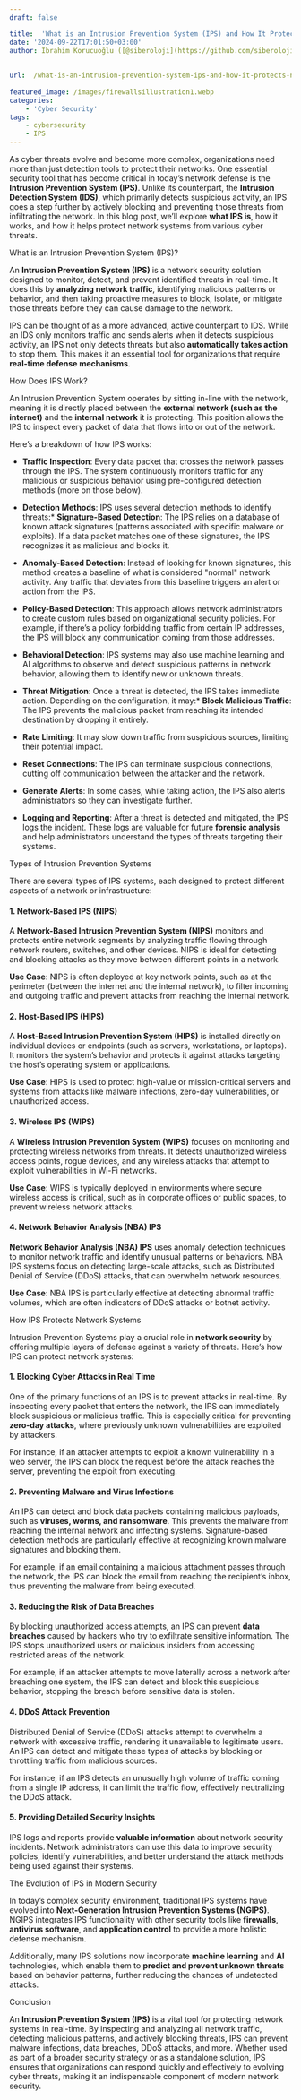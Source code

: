 ```yaml
---
draft: false

title:  'What is an Intrusion Prevention System (IPS) and How It Protects Network Systems'
date: '2024-09-22T17:01:50+03:00'
author: İbrahim Korucuoğlu ([@siberoloji](https://github.com/siberoloji))
 
 
url:  /what-is-an-intrusion-prevention-system-ips-and-how-it-protects-network-systems/
 
featured_image: /images/firewallsillustration1.webp
categories:
    - 'Cyber Security'
tags:
    - cybersecurity
    - IPS
---
```



As cyber threats evolve and become more complex, organizations need more than just detection tools to protect their networks. One essential security tool that has become critical in today’s network defense is the **Intrusion Prevention System (IPS)**. Unlike its counterpart, the **Intrusion Detection System (IDS)**, which primarily detects suspicious activity, an IPS goes a step further by actively blocking and preventing those threats from infiltrating the network. In this blog post, we’ll explore **what IPS is**, how it works, and how it helps protect network systems from various cyber threats.





What is an Intrusion Prevention System (IPS)?



An **Intrusion Prevention System (IPS)** is a network security solution designed to monitor, detect, and prevent identified threats in real-time. It does this by **analyzing network traffic**, identifying malicious patterns or behavior, and then taking proactive measures to block, isolate, or mitigate those threats before they can cause damage to the network.



IPS can be thought of as a more advanced, active counterpart to IDS. While an IDS only monitors traffic and sends alerts when it detects suspicious activity, an IPS not only detects threats but also **automatically takes action** to stop them. This makes it an essential tool for organizations that require **real-time defense mechanisms**.





How Does IPS Work?



An Intrusion Prevention System operates by sitting in-line with the network, meaning it is directly placed between the **external network (such as the internet)** and the **internal network** it is protecting. This position allows the IPS to inspect every packet of data that flows into or out of the network.



Here’s a breakdown of how IPS works:


* **Traffic Inspection**: Every data packet that crosses the network passes through the IPS. The system continuously monitors traffic for any malicious or suspicious behavior using pre-configured detection methods (more on those below).

* **Detection Methods**: IPS uses several detection methods to identify threats:* **Signature-Based Detection**: The IPS relies on a database of known attack signatures (patterns associated with specific malware or exploits). If a data packet matches one of these signatures, the IPS recognizes it as malicious and blocks it.

* **Anomaly-Based Detection**: Instead of looking for known signatures, this method creates a baseline of what is considered "normal" network activity. Any traffic that deviates from this baseline triggers an alert or action from the IPS.

* **Policy-Based Detection**: This approach allows network administrators to create custom rules based on organizational security policies. For example, if there’s a policy forbidding traffic from certain IP addresses, the IPS will block any communication coming from those addresses.

* **Behavioral Detection**: IPS systems may also use machine learning and AI algorithms to observe and detect suspicious patterns in network behavior, allowing them to identify new or unknown threats.



* **Threat Mitigation**: Once a threat is detected, the IPS takes immediate action. Depending on the configuration, it may:* **Block Malicious Traffic**: The IPS prevents the malicious packet from reaching its intended destination by dropping it entirely.

* **Rate Limiting**: It may slow down traffic from suspicious sources, limiting their potential impact.

* **Reset Connections**: The IPS can terminate suspicious connections, cutting off communication between the attacker and the network.

* **Generate Alerts**: In some cases, while taking action, the IPS also alerts administrators so they can investigate further.



* **Logging and Reporting**: After a threat is detected and mitigated, the IPS logs the incident. These logs are valuable for future **forensic analysis** and help administrators understand the types of threats targeting their systems.






Types of Intrusion Prevention Systems



There are several types of IPS systems, each designed to protect different aspects of a network or infrastructure:


#### 1. **Network-Based IPS (NIPS)**



A **Network-Based Intrusion Prevention System (NIPS)** monitors and protects entire network segments by analyzing traffic flowing through network routers, switches, and other devices. NIPS is ideal for detecting and blocking attacks as they move between different points in a network.



**Use Case**: NIPS is often deployed at key network points, such as at the perimeter (between the internet and the internal network), to filter incoming and outgoing traffic and prevent attacks from reaching the internal network.


#### 2. **Host-Based IPS (HIPS)**



A **Host-Based Intrusion Prevention System (HIPS)** is installed directly on individual devices or endpoints (such as servers, workstations, or laptops). It monitors the system’s behavior and protects it against attacks targeting the host’s operating system or applications.



**Use Case**: HIPS is used to protect high-value or mission-critical servers and systems from attacks like malware infections, zero-day vulnerabilities, or unauthorized access.


#### 3. **Wireless IPS (WIPS)**



A **Wireless Intrusion Prevention System (WIPS)** focuses on monitoring and protecting wireless networks from threats. It detects unauthorized wireless access points, rogue devices, and any wireless attacks that attempt to exploit vulnerabilities in Wi-Fi networks.



**Use Case**: WIPS is typically deployed in environments where secure wireless access is critical, such as in corporate offices or public spaces, to prevent wireless network attacks.


#### 4. **Network Behavior Analysis (NBA) IPS**



**Network Behavior Analysis (NBA) IPS** uses anomaly detection techniques to monitor network traffic and identify unusual patterns or behaviors. NBA IPS systems focus on detecting large-scale attacks, such as Distributed Denial of Service (DDoS) attacks, that can overwhelm network resources.



**Use Case**: NBA IPS is particularly effective at detecting abnormal traffic volumes, which are often indicators of DDoS attacks or botnet activity.





How IPS Protects Network Systems



Intrusion Prevention Systems play a crucial role in **network security** by offering multiple layers of defense against a variety of threats. Here’s how IPS can protect network systems:


#### 1. **Blocking Cyber Attacks in Real Time**



One of the primary functions of an IPS is to prevent attacks in real-time. By inspecting every packet that enters the network, the IPS can immediately block suspicious or malicious traffic. This is especially critical for preventing **zero-day attacks**, where previously unknown vulnerabilities are exploited by attackers.



For instance, if an attacker attempts to exploit a known vulnerability in a web server, the IPS can block the request before the attack reaches the server, preventing the exploit from executing.


#### 2. **Preventing Malware and Virus Infections**



An IPS can detect and block data packets containing malicious payloads, such as **viruses, worms, and ransomware**. This prevents the malware from reaching the internal network and infecting systems. Signature-based detection methods are particularly effective at recognizing known malware signatures and blocking them.



For example, if an email containing a malicious attachment passes through the network, the IPS can block the email from reaching the recipient’s inbox, thus preventing the malware from being executed.


#### 3. **Reducing the Risk of Data Breaches**



By blocking unauthorized access attempts, an IPS can prevent **data breaches** caused by hackers who try to exfiltrate sensitive information. The IPS stops unauthorized users or malicious insiders from accessing restricted areas of the network.



For example, if an attacker attempts to move laterally across a network after breaching one system, the IPS can detect and block this suspicious behavior, stopping the breach before sensitive data is stolen.


#### 4. **DDoS Attack Prevention**



Distributed Denial of Service (DDoS) attacks attempt to overwhelm a network with excessive traffic, rendering it unavailable to legitimate users. An IPS can detect and mitigate these types of attacks by blocking or throttling traffic from malicious sources.



For instance, if an IPS detects an unusually high volume of traffic coming from a single IP address, it can limit the traffic flow, effectively neutralizing the DDoS attack.


#### 5. **Providing Detailed Security Insights**



IPS logs and reports provide **valuable information** about network security incidents. Network administrators can use this data to improve security policies, identify vulnerabilities, and better understand the attack methods being used against their systems.





The Evolution of IPS in Modern Security



In today’s complex security environment, traditional IPS systems have evolved into **Next-Generation Intrusion Prevention Systems (NGIPS)**. NGIPS integrates IPS functionality with other security tools like **firewalls**, **antivirus software**, and **application control** to provide a more holistic defense mechanism.



Additionally, many IPS solutions now incorporate **machine learning** and **AI** technologies, which enable them to **predict and prevent unknown threats** based on behavior patterns, further reducing the chances of undetected attacks.





Conclusion



An **Intrusion Prevention System (IPS)** is a vital tool for protecting network systems in real-time. By inspecting and analyzing all network traffic, detecting malicious patterns, and actively blocking threats, IPS can prevent malware infections, data breaches, DDoS attacks, and more. Whether used as part of a broader security strategy or as a standalone solution, IPS ensures that organizations can respond quickly and effectively to evolving cyber threats, making it an indispensable component of modern network security.
